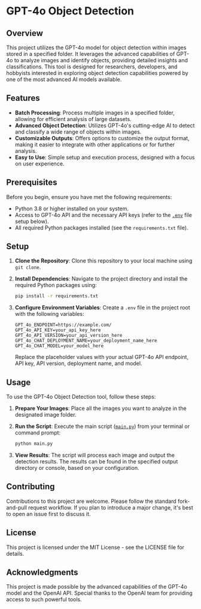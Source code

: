 # GPT-4o Object Detection

## Overview

This project utilizes the GPT-4o model for object detection within images stored in a specified folder. It leverages the advanced capabilities of GPT-4o to analyze images and identify objects, providing detailed insights and classifications. This tool is designed for researchers, developers, and hobbyists interested in exploring object detection capabilities powered by one of the most advanced AI models available.

## Features

- **Batch Processing**: Process multiple images in a specified folder, allowing for efficient analysis of large datasets.
- **Advanced Object Detection**: Utilizes GPT-4o's cutting-edge AI to detect and classify a wide range of objects within images.
- **Customizable Outputs**: Offers options to customize the output format, making it easier to integrate with other applications or for further analysis.
- **Easy to Use**: Simple setup and execution process, designed with a focus on user experience.

## Prerequisites

Before you begin, ensure you have met the following requirements:

- Python 3.8 or higher installed on your system.
- Access to GPT-4o API and the necessary API keys (refer to the [`.env`](command:_github.copilot.openRelativePath?%5B%7B%22scheme%22%3A%22file%22%2C%22authority%22%3A%22%22%2C%22path%22%3A%22%2Fc%3A%2FRepositiories%2Fthd-cart-detection%2F.env%22%2C%22query%22%3A%22%22%2C%22fragment%22%3A%22%22%7D%5D "c:\Repositiories\thd-cart-detection\.env") file setup below).
- All required Python packages installed (see the `requirements.txt` file).

## Setup

1. **Clone the Repository**: Clone this repository to your local machine using `git clone`.

2. **Install Dependencies**: Navigate to the project directory and install the required Python packages using:

   ```bash
   pip install -r requirements.txt
   ```

3. **Configure Environment Variables**: Create a `.env` file in the project root with the following variables:

   ```dotenv
   GPT_4o_ENDPOINT=https://example.com/
   GPT_4o_API_KEY=your_api_key_here
   GPT_4o_API_VERSION=your_api_version_here
   GPT_4o_CHAT_DEPLOYMENT_NAME=your_deployment_name_here
   GPT_4o_CHAT_MODEL=your_model_here
   ```

   Replace the placeholder values with your actual GPT-4o API endpoint, API key, API version, deployment name, and model.

## Usage

To use the GPT-4o Object Detection tool, follow these steps:

1. **Prepare Your Images**: Place all the images you want to analyze in the designated image folder.

2. **Run the Script**: Execute the main script ([`main.py`](command:_github.copilot.openRelativePath?%5B%7B%22scheme%22%3A%22file%22%2C%22authority%22%3A%22%22%2C%22path%22%3A%22%2Fc%3A%2FRepositiories%2Fthd-cart-detection%2Fmain.py%22%2C%22query%22%3A%22%22%2C%22fragment%22%3A%22%22%7D%5D "c:\Repositiories\thd-cart-detection\main.py")) from your terminal or command prompt:

   ```bash
   python main.py
   ```

3. **View Results**: The script will process each image and output the detection results. The results can be found in the specified output directory or console, based on your configuration.

## Contributing

Contributions to this project are welcome. Please follow the standard fork-and-pull request workflow. If you plan to introduce a major change, it's best to open an issue first to discuss it.

## License

This project is licensed under the MIT License - see the LICENSE file for details.

## Acknowledgments

This project is made possible by the advanced capabilities of the GPT-4o model and the OpenAI API. Special thanks to the OpenAI team for providing access to such powerful tools.